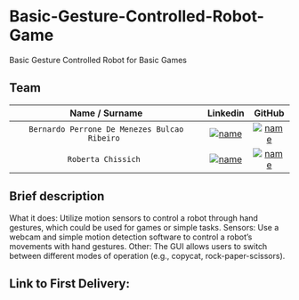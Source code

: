 # Basic-Gesture-Controlled-Robot-Game
Basic Gesture Controlled Robot for Basic Games


## Team

| **Name / Surname** | **Linkedin** | **GitHub** |
| :---: | :---: | :---: |
| `Bernardo Perrone De Menezes Bulcao Ribeiro ` | [![name](https://github.com/b-rbmp/NexxGate/blob/main/docs/logos/linkedin.png)](https://www.linkedin.com/in/b-rbmp/) | [![name](https://github.com/b-rbmp/NexxGate/blob/main/docs/logos/github.png)](https://github.com/b-rbmp) |
| `Roberta Chissich ` | [![name](https://github.com/b-rbmp/NexxGate/blob/main/docs/logos/linkedin.png)](https://www.linkedin.com/in/roberta-chissich/) | [![name](https://github.com/b-rbmp/NexxGate/blob/main/docs/logos/github.png)](https://github.com/RobCTs) |


## Brief description
What it does: Utilize motion sensors to control a robot through hand gestures, which could be used for games or simple tasks. 
Sensors: Use a webcam and simple motion detection software to control a robot’s movements with hand gestures. 
Other: The GUI allows users to switch between different modes of operation (e.g., copycat, rock-paper-scissors).

## Link to First Delivery:
